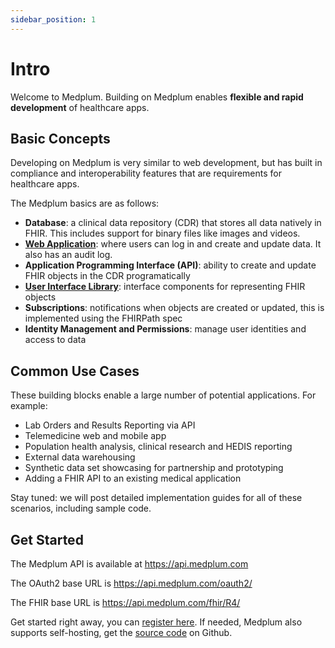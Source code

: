 ```yaml
---
sidebar_position: 1
---
```


# Intro

Welcome to Medplum. Building on Medplum enables **flexible and rapid development** of healthcare apps.

## Basic Concepts

Developing on Medplum is very similar to web development, but has built in compliance and interoperability features that are requirements for healthcare apps.

The Medplum basics are as follows:

- **Database**: a clinical data repository (CDR) that stores all data natively in FHIR. This includes support for binary files like images and videos.
- **[Web Application](https://app.medplum.com)**: where users can log in and create and update data. It also has an audit log.
- **Application Programming Interface (API)**: ability to create and update FHIR objects in the CDR programatically
- **[User Interface Library](https://docs.medplum.com/storybook/index.html?path=/story/medplum-introduction--page)**: interface components for representing FHIR objects
- **Subscriptions**: notifications when objects are created or updated, this is implemented using the FHIRPath spec
- **Identity Management and Permissions**: manage user identities and access to data

## Common Use Cases

These building blocks enable a large number of potential applications. For example:

- Lab Orders and Results Reporting via API
- Telemedicine web and mobile app
- Population health analysis, clinical research and HEDIS reporting
- External data warehousing
- Synthetic data set showcasing for partnership and prototyping
- Adding a FHIR API to an existing medical application

Stay tuned: we will post detailed implementation guides for all of these scenarios, including sample code.

## Get Started

The Medplum API is available at https://api.medplum.com

The OAuth2 base URL is https://api.medplum.com/oauth2/

The FHIR base URL is https://api.medplum.com/fhir/R4/

Get started right away, you can [register here](https://app.medplum.com/register). If needed, Medplum also supports self-hosting, get the [source code](https://github.com/medplum/medplum) on Github.
